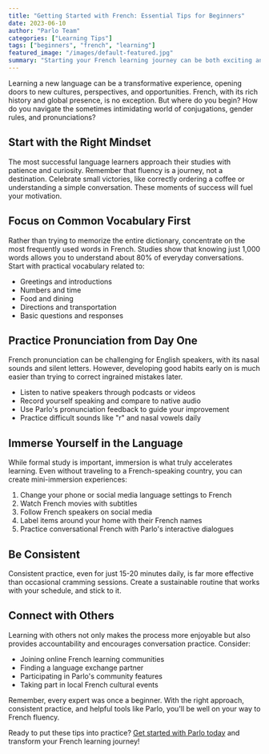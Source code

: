 ```yaml
---
title: "Getting Started with French: Essential Tips for Beginners"
date: 2023-06-10
author: "Parlo Team"
categories: ["Learning Tips"]
tags: ["beginners", "french", "learning"]
featured_image: "/images/default-featured.jpg"
summary: "Starting your French learning journey can be both exciting and challenging. In this post, we share essential tips that will help beginners build a strong foundation."
---
```


Learning a new language can be a transformative experience, opening doors to new cultures, perspectives, and opportunities. French, with its rich history and global presence, is no exception. But where do you begin? How do you navigate the sometimes intimidating world of conjugations, gender rules, and pronunciations?

## Start with the Right Mindset

The most successful language learners approach their studies with patience and curiosity. Remember that fluency is a journey, not a destination. Celebrate small victories, like correctly ordering a coffee or understanding a simple conversation. These moments of success will fuel your motivation.

## Focus on Common Vocabulary First

Rather than trying to memorize the entire dictionary, concentrate on the most frequently used words in French. Studies show that knowing just 1,000 words allows you to understand about 80% of everyday conversations. Start with practical vocabulary related to:

- Greetings and introductions
- Numbers and time
- Food and dining
- Directions and transportation
- Basic questions and responses

## Practice Pronunciation from Day One

French pronunciation can be challenging for English speakers, with its nasal sounds and silent letters. However, developing good habits early on is much easier than trying to correct ingrained mistakes later.

* Listen to native speakers through podcasts or videos
* Record yourself speaking and compare to native audio
* Use Parlo's pronunciation feedback to guide your improvement
* Practice difficult sounds like "r" and nasal vowels daily

## Immerse Yourself in the Language

While formal study is important, immersion is what truly accelerates learning. Even without traveling to a French-speaking country, you can create mini-immersion experiences:

1. Change your phone or social media language settings to French
2. Watch French movies with subtitles
3. Follow French speakers on social media
4. Label items around your home with their French names
5. Practice conversational French with Parlo's interactive dialogues

## Be Consistent

Consistent practice, even for just 15-20 minutes daily, is far more effective than occasional cramming sessions. Create a sustainable routine that works with your schedule, and stick to it.

## Connect with Others

Learning with others not only makes the process more enjoyable but also provides accountability and encourages conversation practice. Consider:

- Joining online French learning communities
- Finding a language exchange partner
- Participating in Parlo's community features
- Taking part in local French cultural events

Remember, every expert was once a beginner. With the right approach, consistent practice, and helpful tools like Parlo, you'll be well on your way to French fluency.

Ready to put these tips into practice? [Get started with Parlo today](/get-started) and transform your French learning journey! 